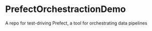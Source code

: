 # PrefectOrchestractionDemo
A repo for test-driving Prefect, a tool for orchestrating data pipelines
